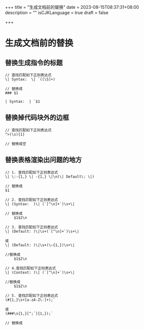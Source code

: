 +++
title = "生成文档前的替换"
date = 2023-08-15T08:37:31+08:00
description = ""
isCJKLanguage = true
draft = false

+++

# 生成文档前的替换

## 替换生成指令的标题

```
// 查找匹配如下正则表达式
\| Syntax:  \| `([\S]+)

// 替换成
### $1

| Syntax:  | `$1
```



## 替换掉代码块外的边框

```
// 查找匹配如下正则表达式
^>(\s){1}

// 替换成空
```



## 替换表格渲染出问题的地方

```
// 1. 查找匹配如下正则表达式
\| \:-{1,} \| -{1,} \|\n(\| Default\: \|)

// 替换成
$1

// 2. 查找匹配如下正则表达式
\| (Syntax:  )\| (`[^\n]+`)\s+\|

// 替换成
	$1$2\n
	
// 3. 查找匹配如下正则表达式
\| (Default: )\|\s+(`[^\n]+`)\s+\|

或
\| (Default: )\|\s+(\—{1,})\s+\|

//替换成
	$1$2\n

// 4.查找匹配如下正则表达式
\| (Context: )\| (`[^\n]+`)\s+\|

//替换成
	$1$2\n

// 5. 查找匹配如下正则表达式
(#{1,}\s+[a-zA-Z\-]+);`

或
(###\s{1,}[^;`]{1,});`

// 替换成

```

